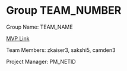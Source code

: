 # Group TEAM_NUMBER
Group Name: TEAM_NAME

[MVP Link](http://cs196.cs.illinois.edu)

Team Members: zkaiser3, sakshi5, camden3

Project Manager: PM_NETID
